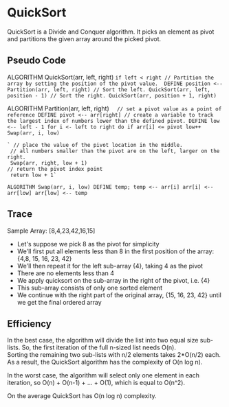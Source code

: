 # QuickSort

QuickSort is a Divide and Conquer algorithm. It picks an element as pivot and partitions the given array around the picked pivot. 

## Pseudo Code 

ALGORITHM QuickSort(arr, left, right)
    `if left < right
        // Partition the array by setting the position of the pivot value. 
        DEFINE position <-- Partition(arr, left, right)
        // Sort the left.
        QuickSort(arr, left, position - 1)
        // Sort the right.
        QuickSort(arr, position + 1, right)`

ALGORITHM Partition(arr, left, right)
  `  // set a pivot value as a point of reference
    DEFINE pivot <-- arr[right]
    // create a variable to track the largest index of numbers lower than the defined pivot.
    DEFINE low <-- left - 1
    for i <- left to right do
        if arr[i] <= pivot
            low++
            Swap(arr, i, low)`

    ` // place the value of the pivot location in the middle.
     // all numbers smaller than the pivot are on the left, larger on the right. 
     Swap(arr, right, low + 1)
    // return the pivot index point
     return low + 1`

`ALGORITHM Swap(arr, i, low)
    DEFINE temp;
    temp <-- arr[i]
    arr[i] <-- arr[low]
    arr[low] <-- temp`

## Trace
Sample Array: [8,4,23,42,16,15]<br/>

* Let's suppose we pick 8 as the pivot for simplicity
* We'll first put all elements less than 8 in the first position of the array: {4,8, 15, 16, 23, 42}
* We'll then repeat it for the left sub-array {4}, taking 4 as the pivot
* There are no elements less than 4
* We apply quicksort on the sub-array in the right of the pivot, i.e. {4}
* This sub-array consists of only one sorted element
* We continue with the right part of the original array, {15, 16, 23, 42} until we get the final ordered array

## Efficiency
In the best case, the algorithm will divide the list into two equal size sub-lists. So, the first iteration of the full n-sized list needs O(n).<br/> Sorting the remaining two sub-lists with n/2 elements takes 2*O(n/2) each.<br/> As a result, the QuickSort algorithm has the complexity of O(n log n).

In the worst case, the algorithm will select only one element in each iteration, so O(n) + O(n-1) + … + O(1), which is equal to O(n^2).

On the average QuickSort has O(n log n) complexity.
